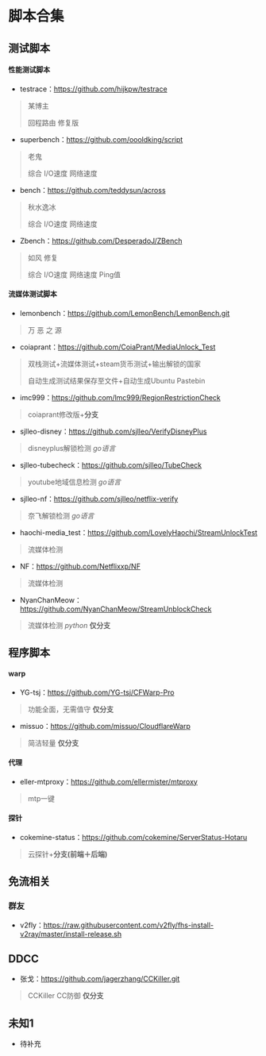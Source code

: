 # 脚本合集

## 测试脚本

#### 性能测试脚本
+ testrace：https://github.com/hijkpw/testrace
> 某博主
> 
> 回程路由 修复版
+ superbench：https://github.com/oooldking/script
> 老鬼
> 
> 综合 I/O速度 网络速度
+ bench：https://github.com/teddysun/across
> 秋水逸冰
> 
> 综合 I/O速度 网络速度
+ Zbench：https://github.com/DesperadoJ/ZBench
> 如风 修复
> 
> 综合 I/O速度 网络速度 Ping值

#### 流媒体测试脚本
+ lemonbench：https://github.com/LemonBench/LemonBench.git
> 万 恶 之 源
+ coiaprant：https://github.com/CoiaPrant/MediaUnlock_Test
> 双栈测试+流媒体测试+steam货币测试+输出解锁的国家
>
> 自动生成测试结果保存至文件+自动生成Ubuntu Pastebin
+ imc999：https://github.com/lmc999/RegionRestrictionCheck
> coiaprant修改版+**分支**
+ sjlleo-disney：https://github.com/sjlleo/VerifyDisneyPlus
> disneyplus解锁检测 *go语言*
+ sjlleo-tubecheck：https://github.com/sjlleo/TubeCheck
> youtube地域信息检测 *go语言*
+ sjlleo-nf：https://github.com/sjlleo/netflix-verify
> 奈飞解锁检测 *go语言*
+ haochi-media_test：https://github.com/LovelyHaochi/StreamUnlockTest
> 流媒体检测
+ NF：https://github.com/Netflixxp/NF
> 流媒体检测
+ NyanChanMeow：https://github.com/NyanChanMeow/StreamUnblockCheck
> 流媒体检测 *python* **仅分支**


## 程序脚本
#### warp
+ YG-tsj：https://github.com/YG-tsj/CFWarp-Pro
> 功能全面，无需值守 **仅分支**
+ missuo：https://github.com/missuo/CloudflareWarp
> 简洁轻量 **仅分支**

#### 代理
+ eller-mtproxy：https://github.com/ellermister/mtproxy
> mtp一键

#### 探针
+ cokemine-status：https://github.com/cokemine/ServerStatus-Hotaru
> 云探针+**分支(前端＋后端)**



## 免流相关

### 群友

+ v2fly：https://raw.githubusercontent.com/v2fly/fhs-install-v2ray/master/install-release.sh

## DDCC

- 张戈：https://github.com/jagerzhang/CCKiller.git

> CCKiller CC防御 **仅分支**



## 未知1

+ 待补充

